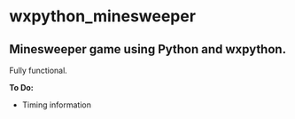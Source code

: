 # wxpython_minesweeper
## Minesweeper game using Python and wxpython.

Fully functional.

**To Do:**
- Timing information	
